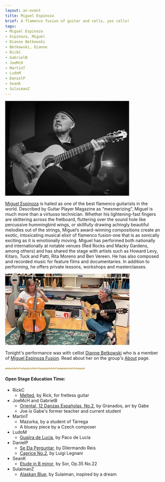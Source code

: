 ```yaml
---
layout: an-event
title: Miguel Espinoza
brief: A flamenco fusion of guitar and cello, yes cello!
tags:
- Miguel Espinoza
- Espinoza, Miguel
- Dianne Betkowski
- Betkowski, Dianne
- RickC
- GabrielB
- JoeMcH
- MartinT
- LudoM
- DanielP
- SeanK
- SulaimanZ
---
```

![MiguelEspinoza](/pics/20250428-MiguelEspinoza.jpg)

[Miguel Espinoza](https://www.facebook.com/miguelespinozafusion/) 
is hailed as one of the best flamenco guitarists in the world. Described by Guitar Player Magazine as “mesmerizing”, Miguel is much more than a virtuoso technician. Whether his lightening-fast fingers are skittering across the fretboard, fluttering over the sound hole like percussive hummingbird wings, or skillfully drawing achingly beautiful melodies out of the strings, Miguel’s award-winning compositions create an exotic, intoxicating musical elixir of flamenco fusion-one that is as sonically exciting as it is emotionally moving. Miguel has performed both nationally and internationally at notable venues (Red Rocks and Macky Gardens, among others) and has shared the stage with artists such as Howard Levy, Kitaro, Tuck and Patti, Rita Moreno and Ben Vereen. He has also composed and recorded music for feature films and documentaries. In addition to performing, he offers private lessons, workshops and masterclasses.

![Dianne and Miguel](/pics/20250428-Dianne-Miguel.jpg)

Tonight's performance was with cellist [Dianne Betkowski](https://www.facebook.com/dianne.betkowski/) who is a member of [Miguel Espinoza Fusion](https://miguelespinozafusion.com/).  Read about her on the group's [About](https://miguelespinozafusion.com/about) page.

![line](/pics/wgly-line.png)

#### Open Stage Education Time: ####
* RickC
   - <ins>Melted</ins>, by Rick, for fretless guitar
* JoeMcH and GabrielB
   - [Oriental, 12 Danzas Españolas, No.2](https://www.youtube.com/watch?v=WV3KOQocmb4), by Granados, arr by Gabe
   - Joe is Gabe's former teacher and current student
* MartinT
   - Mazurka, by a student of Tárrega
   - A bluesy piece by a Czech composer
* LudoM
   - [Guajira de Lucia](https://www.youtube.com/watch?v=9UYjc75ZV6E), by Paco de Lucia
* DanielP
   - [Se Ela Perguntar](https://www.youtube.com/watch?v=LmQt3X4wKSE&t=8s), by Dilermando Reis
   - [Caprice No.2](https://www.youtube.com/watch?v=qnhT1PWmJCw), by Luigi Legnani
* SeanK
   - [Etude in B minor](https://www.youtube.com/watch?v=ShEBq6247Pg), by Sor, Op.35 No.22
* SulaimanZ
   - [Alaskan Blue](https://www.youtube.com/watch?v=FoJeMWfy3RM), by Sulaiman, inspired by a dream
